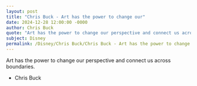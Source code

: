 ```yaml
---
layout: post
title: "Chris Buck - Art has the power to change our"
date: 2024-12-28 12:00:00 -0000
author: Chris Buck
quote: "Art has the power to change our perspective and connect us across boundaries."
subject: Disney
permalink: /Disney/Chris Buck/Chris Buck - Art has the power to change our
---
```


Art has the power to change our perspective and connect us across boundaries.

- Chris Buck
